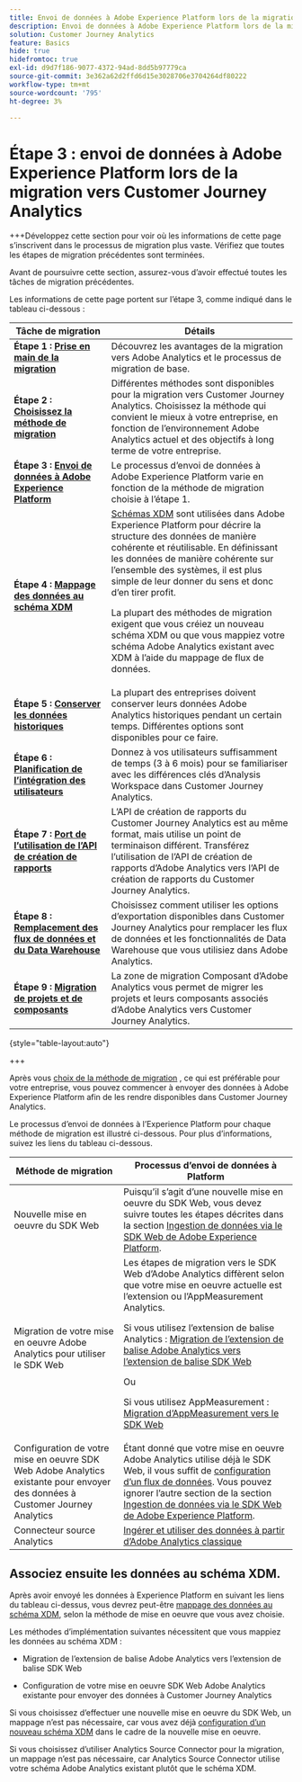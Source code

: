 ```yaml
---
title: Envoi de données à Adobe Experience Platform lors de la migration vers Customer Journey Analytics
description: Envoi de données à Adobe Experience Platform lors de la migration vers Customer Journey Analytics
solution: Customer Journey Analytics
feature: Basics
hide: true
hidefromtoc: true
exl-id: d9d7f186-9077-4372-94ad-8dd5b97779ca
source-git-commit: 3e362a62d2ffd6d15e3028706e3704264df80222
workflow-type: tm+mt
source-wordcount: '795'
ht-degree: 3%

---
```


# Étape 3 : envoi de données à Adobe Experience Platform lors de la migration vers Customer Journey Analytics

+++Développez cette section pour voir où les informations de cette page s’inscrivent dans le processus de migration plus vaste. Vérifiez que toutes les étapes de migration précédentes sont terminées.

Avant de poursuivre cette section, assurez-vous d’avoir effectué toutes les tâches de migration précédentes.

Les informations de cette page portent sur l’étape 3, comme indiqué dans le tableau ci-dessous :

| Tâche de migration | Détails |
|---------|----------|
| **Étape 1 : [Prise en main de la migration](/help/getting-started/cja-migration/cja-migration-getstarted.md)** | Découvrez les avantages de la migration vers Adobe Analytics et le processus de migration de base. |
| **Étape 2 : [Choisissez la méthode de migration](/help/getting-started/cja-migration/cja-migration-method.md)** | Différentes méthodes sont disponibles pour la migration vers Customer Journey Analytics. Choisissez la méthode qui convient le mieux à votre entreprise, en fonction de l’environnement Adobe Analytics actuel et des objectifs à long terme de votre entreprise. |
| <span class="preview">**Étape 3 : [Envoi de données à Adobe Experience Platform](/help/getting-started/cja-migration/cja-migration-send-to-platform.md)**</span> | <span class="preview">Le processus d’envoi de données à Adobe Experience Platform varie en fonction de la méthode de migration choisie à l’étape 1.</span> |
| **Étape 4 : [Mappage des données au schéma XDM](/help/getting-started/cja-migration/cja-migration-xdm.md)** | [Schémas XDM](https://experienceleague.adobe.com/en/docs/experience-platform/xdm/home#xdm-schemas) sont utilisées dans Adobe Experience Platform pour décrire la structure des données de manière cohérente et réutilisable. En définissant les données de manière cohérente sur l’ensemble des systèmes, il est plus simple de leur donner du sens et donc d’en tirer profit.<p>La plupart des méthodes de migration exigent que vous créiez un nouveau schéma XDM ou que vous mappiez votre schéma Adobe Analytics existant avec XDM à l’aide du mappage de flux de données.</p> |
| **Étape 5 : [Conserver les données historiques](/help/getting-started/cja-migration/cja-migration-historical-data.md)** | La plupart des entreprises doivent conserver leurs données Adobe Analytics historiques pendant un certain temps. Différentes options sont disponibles pour ce faire. |
| **Étape 6 : [Planification de l’intégration des utilisateurs](/help/getting-started/cja-migration/cja-migration-onboarding.md)** | Donnez à vos utilisateurs suffisamment de temps (3 à 6 mois) pour se familiariser avec les différences clés d’Analysis Workspace dans Customer Journey Analytics. |
| **Étape 7 : [Port de l’utilisation de l’API de création de rapports](/help/getting-started/cja-migration/cja-migration-api.md)** | L’API de création de rapports du Customer Journey Analytics est au même format, mais utilise un point de terminaison différent. Transférez l’utilisation de l’API de création de rapports d’Adobe Analytics vers l’API de création de rapports du Customer Journey Analytics. |
| **Étape 8 : [Remplacement des flux de données et du Data Warehouse](/help/getting-started/cja-migration/cja-migration-export-options.md)** | Choisissez comment utiliser les options d’exportation disponibles dans Customer Journey Analytics pour remplacer les flux de données et les fonctionnalités de Data Warehouse que vous utilisiez dans Adobe Analytics. |
| **Étape 9 : [Migration de projets et de composants](/help/getting-started/cja-migration/cja-migration-projects.md)** | La zone de migration Composant d’Adobe Analytics vous permet de migrer les projets et leurs composants associés d’Adobe Analytics vers Customer Journey Analytics. |

{style="table-layout:auto"}

+++


Après vous [choix de la méthode de migration](#step-2-choose-your-customer-journey-analytics-migration-method) , ce qui est préférable pour votre entreprise, vous pouvez commencer à envoyer des données à Adobe Experience Platform afin de les rendre disponibles dans Customer Journey Analytics.

Le processus d’envoi de données à l’Experience Platform pour chaque méthode de migration est illustré ci-dessous. Pour plus d’informations, suivez les liens du tableau ci-dessous.

| Méthode de migration | Processus d’envoi de données à Platform |
|---------|----------|
| Nouvelle mise en oeuvre du SDK Web | Puisqu’il s’agit d’une nouvelle mise en oeuvre du SDK Web, vous devez suivre toutes les étapes décrites dans la section [Ingestion de données via le SDK Web de Adobe Experience Platform](/help/data-ingestion/aepwebsdk.md). |
| Migration de votre mise en oeuvre Adobe Analytics pour utiliser le SDK Web | Les étapes de migration vers le SDK Web d’Adobe Analytics diffèrent selon que votre mise en oeuvre actuelle est l’extension ou l’AppMeasurement Analytics. <p>Si vous utilisez l’extension de balise Analytics : [Migration de l’extension de balise Adobe Analytics vers l’extension de balise SDK Web](https://experienceleague.adobe.com/en/docs/analytics/implementation/aep-edge/web-sdk/analytics-extension-to-web-sdk)</p><p>Ou</p><p>Si vous utilisez AppMeasurement : [Migration d’AppMeasurement vers le SDK Web](https://experienceleague.adobe.com/en/docs/analytics/implementation/aep-edge/web-sdk/appmeasurement-to-web-sdk) |
| Configuration de votre mise en oeuvre SDK Web Adobe Analytics existante pour envoyer des données à Customer Journey Analytics | Étant donné que votre mise en oeuvre Adobe Analytics utilise déjà le SDK Web, il vous suffit de [configuration d’un flux de données](https://experienceleague.adobe.com/en/docs/analytics-platform/using/cja-data-ingestion/ingest-use-guides/edge-network/aepwebsdk#set-up-a-datastream). Vous pouvez ignorer l’autre section de la section [Ingestion de données via le SDK Web de Adobe Experience Platform](https://experienceleague.adobe.com/en/docs/analytics-platform/using/cja-data-ingestion/ingest-use-guides/edge-network/aepwebsdk). |
| Connecteur source Analytics | [Ingérer et utiliser des données à partir d’Adobe Analytics classique](/help/data-ingestion/analytics.md) |

## Associez ensuite les données au schéma XDM.

Après avoir envoyé les données à Experience Platform en suivant les liens du tableau ci-dessus, vous devrez peut-être [mappage des données au schéma XDM](/help/getting-started/cja-migration/cja-migration-xdm.md), selon la méthode de mise en oeuvre que vous avez choisie.

Les méthodes d’implémentation suivantes nécessitent que vous mappiez les données au schéma XDM :

* Migration de l’extension de balise Adobe Analytics vers l’extension de balise SDK Web

* Configuration de votre mise en oeuvre SDK Web Adobe Analytics existante pour envoyer des données à Customer Journey Analytics

Si vous choisissez d’effectuer une nouvelle mise en oeuvre du SDK Web, un mappage n’est pas nécessaire, car vous avez déjà [configuration d’un nouveau schéma XDM](https://experienceleague.adobe.com/en/docs/analytics-platform/using/cja-data-ingestion/ingest-use-guides/edge-network/aepwebsdk#set-up-a-schema) dans le cadre de la nouvelle mise en oeuvre.

Si vous choisissez d’utiliser Analytics Source Connector pour la migration, un mappage n’est pas nécessaire, car Analytics Source Connector utilise votre schéma Adobe Analytics existant plutôt que le schéma XDM.
